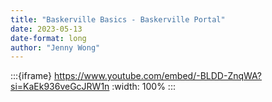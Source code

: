 ```yaml
---
title: "Baskerville Basics - Baskerville Portal"
date: 2023-05-13
date-format: long
author: "Jenny Wong"
---
```


:::{iframe} https://www.youtube.com/embed/-BLDD-ZnqWA?si=KaEk936veGcJRW1n
:width: 100%
:::
